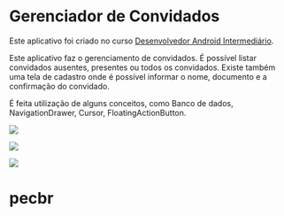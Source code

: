 # Gerenciador de Convidados

Este aplicativo foi criado no curso [Desenvolvedor Android Intermediário](
https://www.udemy.com/desenvolvedor-android-intermediario/). 

Este aplicativo faz o gerenciamento de convidados. É possível listar convidados ausentes, presentes ou todos os convidados. Existe também uma tela de cadastro onde é possível informar o nome, documento e a confirmação do convidado.

É feita utilização de alguns conceitos, como Banco de dados, NavigationDrawer, Cursor, FloatingActionButton.

[![](https://github.com/DevMasterTeam/GerenciadorDeConvidados/blob/master/presentation/Image1.png)](https://github.com/DevMasterTeam/GerenciadorDeConvidados/blob/master/presentation/Image1.png)

[![](https://github.com/DevMasterTeam/GerenciadorDeConvidados/blob/master/presentation/Image2.png)](https://github.com/DevMasterTeam/GerenciadorDeConvidados/blob/master/presentation/Image2.png)

[![](https://github.com/DevMasterTeam/GerenciadorDeConvidados/blob/master/presentation/Image3.png)](https://github.com/DevMasterTeam/GerenciadorDeConvidados/blob/master/presentation/Image3.png)
# pecbr
